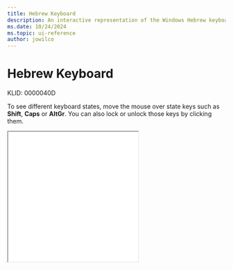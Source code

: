 ```yaml
---
title: Hebrew Keyboard
description: An interactive representation of the Windows Hebrew keyboard. To see different keyboard states, click or move the mouse over the state keys.
ms.date: 10/24/2024
ms.topic: ui-reference
author: jowilco
---
```


# Hebrew Keyboard

KLID: 0000040D

To see different keyboard states, move the mouse over state keys such as **Shift**, **Caps** or **AltGr**. You can also lock or unlock those keys by clicking them.

<iframe src="kbdheb.html" height="300"></iframe>
